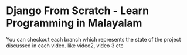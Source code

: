 # Django From Scratch - Learn Programming in Malayalam

You can checkout each branch which represents the state of 
the project discussed in each video. like video2, video 3 etc

